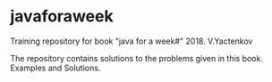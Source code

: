 # javaforaweek

Training repository for book
"java for  a week#"   2018.  V.Yactenkov

The repository 
contains solutions 
to the problems 
given in this book.
Examples and Solutions.
